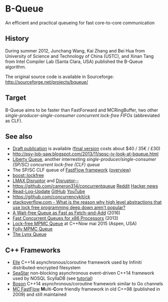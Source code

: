 # B-Queue
An efficient and practical queueing for fast core-to-core communication 

## History

During summer 2012, Junchang Wang, Kai Zhang and Bei Hua 
from University of Science and Technology of China (USTC), 
and Xinan Tang from Intel Compiler Lab (Santa Clara, USA)
published the B-Queue algorithm.

The original source code is available in Sourceforge:
http://sourceforge.net/projects/bqueue/

## Target

B-Queue aims to be faster than FastForward and MCRingBuffer, 
two other *single-producer-single-consumer concurrent lock-free FIFOs* (abbreviated as
CLF).

## See also

* [Draft publication](http://staff.ustc.edu.cn/~bhua/publications/IJPP_draft.pdf) is available 
  ([final version](http://link.springer.com/article/10.1007/s10766-012-0213-x) costs about $40 / 35€ / £30)
* http://psy-lob-saw.blogspot.com/2013/11/spsc-iv-look-at-bqueue.html
* [Liberty Queue](http://liberty.princeton.edu/Publications/epic8_queues.pdf), 
  another interresting *single-producer/single-consumer (SP/SC) concurrent lock-free (CLF) queue*
* The SP/SC CLF queue of [FastFlow framework](http://sourceforge.net/projects/mc-fastflow/) 
  ([overview](http://www.1024cores.net/home/technologies/fastflow))
* [boost::lockfree](http://www.boost.org/doc/libs/release/doc/html/lockfree.html)
* [LMAX Disruptor](http://lmax-exchange.github.io/disruptor/) and [Disruptor--](https://github.com/fsaintjacques/disruptor--)
* https://github.com/cameron314/concurrentqueue [Reddit](https://www.reddit.com/r/programming/comments/2ll7bf) [Hacker news](https://news.ycombinator.com/item?id=8575152)
* [Read-Log-Update](http://sigops.org/sosp/sosp15/current/2015-Monterey/printable/077-matveev.pdf) [GitHub](https://github.com/yunduz/rlu) [YouTube](https://www.youtube.com/watch?v=at9cxc3JTkY)
* https://github.com/concurrencykit/ck
* [stackoverflow.com - What is the reason why high level abstractions that use lock free programming deep down aren't popular?](http://stackoverflow.com/questions/8400114)
* [A Wait-free Queue as Fast as Fetch-and-Add](http://chaoran.me/assets/pdf/wfq-ppopp16.pdf) (2016)
* [Fast Concurrent Queues for x86 Processors](http://www.cs.tau.ac.il/~adamx/publications/ppopp2013-x86queues.pdf) (2013)
* [Lock-free MPMC Queue](cppnow2015.sched.org/event/ae11e93c8692544c41310615b544abd0) at C++Now mai 2015 (Aspen, USA)
* [Folly MPMC Queue](https://github.com/facebook/folly/blob/master/folly/MPMCQueue.h)
* [The Lynx Queue](http://www-dyn.cl.cam.ac.uk/~tmj32/wordpress/the-lynx-queue/)

## C++ Frameworks

* [Elle](https://github.com/infinit/elle) C++14 asynchronous/coroutine framework used by Infiniti distributed-encrypted filesystem
* [SeaStar](https://github.com/scylladb/seastar) non-blocking asynchronous event-driven C++14 framework used by NOSQL ScyllaDB (see [tutorial](https://github.com/scylladb/seastar/blob/master/doc/tutorial.md))
* [Boson](https://github.com/duckie/boson) C++14 asynchronous/coroutine framework similar to Go channels
* [MC FastFlow](http://sourceforge.net/projects/mc-fastflow/) **M**ulti-**C**ore friendly framework in old C++98 (published in 2009) and still maintained
